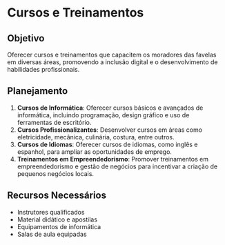 
# Cursos e Treinamentos

## Objetivo
Oferecer cursos e treinamentos que capacitem os moradores das favelas em diversas áreas, promovendo a inclusão digital e o desenvolvimento de habilidades profissionais.

## Planejamento
1. **Cursos de Informática**: Oferecer cursos básicos e avançados de informática, incluindo programação, design gráfico e uso de ferramentas de escritório.
2. **Cursos Profissionalizantes**: Desenvolver cursos em áreas como eletricidade, mecânica, culinária, costura, entre outros.
3. **Cursos de Idiomas**: Oferecer cursos de idiomas, como inglês e espanhol, para ampliar as oportunidades de emprego.
4. **Treinamentos em Empreendedorismo**: Promover treinamentos em empreendedorismo e gestão de negócios para incentivar a criação de pequenos negócios locais.

## Recursos Necessários
- Instrutores qualificados
- Material didático e apostilas
- Equipamentos de informática
- Salas de aula equipadas
